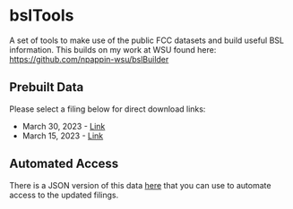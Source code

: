 # bslTools

A set of tools to make use of the public FCC datasets and build useful BSL information. This builds on my work at WSU found here: https://github.com/npappin-wsu/bslBuilder

## Prebuilt Data

Please select a filing below for direct download links:

* March 30, 2023 - [Link](20230330/README.md)
* March 15, 2023 - [Link](20230315/README.md)

## Automated Access

There is a JSON version of this data [here](metadata.json) that you can use to automate access to the updated filings. 